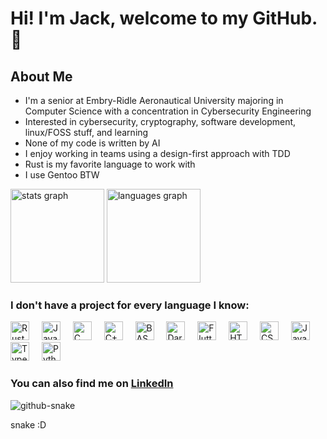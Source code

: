 <!DOCTYPE html>
<html lang="en">
<!-- I used https://profile-readme-generator.com to find out about the stats, language icons, and snake animation -->
<!-- I wrote the rest in html here -->
<!-- My stats and snake .svg's are automatically updated every Sunday and pushed to the `output` branch via GH Actions -->
  <head>
    <meta charset="utf-8>
    <link rel="stylesheet" href="./styles.css">
  </head>
  <body>
    <h1 align="left">Hi! I'm Jack, welcome to my GitHub. 👋</h1>
    <h2 align="left">About Me</h2>
    <ul>
      <li>I'm a senior at Embry-Ridle Aeronautical University majoring in Computer Science with a concentration in Cybersecurity Engineering</li>
      <li>Interested in cybersecurity, cryptography, software development, linux/FOSS stuff, and learning</li>
      <li>None of my code is written by AI</li>
      <li>I enjoy working in teams using a design-first approach with TDD</li>
      <li>Rust is my favorite language to work with</li>
      <li>I use Gentoo BTW</li>
    </ul>
    <div align="justify" >
      <picture>
        <source media="(prefers-color-scheme: dark)" srcset="../output/stats/stats_dark.svg" height="150" alt="stats graph">
        <source media="(prefers-color-scheme: light)" srcset="../output/stats/stats_light.svg" height="150" alt="stats graph">
        <img alt="stats graph">
      </picture>
      <picture>
        <source media="(prefers-color-scheme: dark)" srcset="../output/languages/languages_dark.svg" height="150" alt="languages graph">
        <source media="(prefers-color-scheme: light)" srcset="../output/languages/languages_light.svg" height="150" alt="languages graph">
        <img alt="languages graph">
      </picture>
    </div>
    <h3 align="left">I don't have a project for every language I know:</h3>
    <div align="left" >
      <img src="https://skillicons.dev/icons?i=rust" height="30" alt="Rust"  />
      <img width="12" />
      <img src="https://cdn.jsdelivr.net/gh/devicons/devicon/icons/java/java-original.svg" height="30" alt="Java"  />
      <img width="12" />
      <img src="https://cdn.jsdelivr.net/gh/devicons/devicon/icons/c/c-original.svg" height="30" alt="C"  />
      <img width="12" />
      <img src="https://cdn.jsdelivr.net/gh/devicons/devicon/icons/cplusplus/cplusplus-original.svg" height="30" alt="C++"  />
      <img width="12" />
      <picture>
        <source media="(prefers-color-scheme: dark)" srcset="https://skillicons.dev/icons?i=bash" height="30" alt="BASh"/>
        <source media="(prefers-color-scheme: light)" srcset="https://cdn.jsdelivr.net/gh/devicons/devicon/icons/bash/bash-original.svg" height="30" alt="BASh" />
        <img alt="BASh" >
      </picture>
      <img width="12" />
      <img src="https://cdn.jsdelivr.net/gh/devicons/devicon/icons/dart/dart-original.svg" height="30" alt="Dart"  />
      <img width="12" />
      <img src="https://cdn.jsdelivr.net/gh/devicons/devicon/icons/flutter/flutter-original.svg" height="30" alt="Flutter"  />
      <img width="12" />
      <img src="https://cdn.jsdelivr.net/gh/devicons/devicon/icons/html5/html5-original.svg" height="30" alt="HTML"  />
      <img width="12" />
      <img src="https://cdn.jsdelivr.net/gh/devicons/devicon/icons/css3/css3-original.svg" height="30" alt="CSS"  />
      <img width="12" />
      <img src="https://cdn.jsdelivr.net/gh/devicons/devicon/icons/javascript/javascript-original.svg" height="30" alt="JavaScript"  />
      <img width="12" />
      <img src="https://cdn.jsdelivr.net/gh/devicons/devicon/icons/typescript/typescript-original.svg" height="30" alt="TypeScript"  />
      <img width="12" />
      <img src="https://cdn.jsdelivr.net/gh/devicons/devicon/icons/python/python-original.svg" height="30" alt="Python"  />
    </div>
    <h3 align="left">You can also find me on <a href=https://linkedin.com/in/john-jack-lee>LinkedIn</a></h3>
    </html>
<!--     <br clear="both"> -->
    <picture>
      <source media="(prefers-color-scheme: dark)" srcset="../output/snake/snake-dark.svg" alt="Snake animation"/>
      <source media="(prefers-color-scheme: light)" srcset="../output/snake/snake-light.svg" alt="Snake animation" />
      <img alt="github-snake" >
    </picture>
    <p>snake :D</p>
  </body>
</html>
